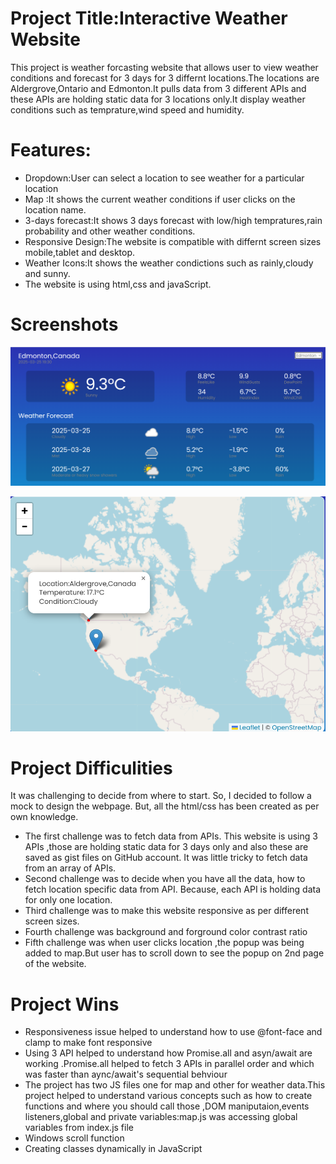 # Project Title:Interactive Weather Website

This project is weather forcasting website that allows user to view weather conditions and forecast for 3 days for 3 differnt locations.The locations are Aldergrove,Ontario and Edmonton.It pulls data from 3 different APIs and these APIs are holding static data for 3 locations only.It display weather conditions such as temprature,wind speed and humidity.

# Features:

- Dropdown:User can select a location to see weather for a particular location
- Map :It shows the current weather conditions if user clicks on the location name.
- 3-days forecast:It shows 3 days forecast with low/high tempratures,rain probability and other weather conditions.
- Responsive Design:The website is compatible with differnt screen sizes mobile,tablet and desktop.
- Weather Icons:It shows the weather condictions such as rainly,cloudy and sunny.
- The website is using html,css and javaScript.

# Screenshots

![weatherPage](screenshot1.png)

![weatherMap](screenshot2.png)

# Project Difficulities

It was challenging to decide from where to start. So, I decided to follow a mock to design the webpage. But, all the html/css has been created as per own knowledge.
- The first challenge was to fetch data from APIs. This website is using 3 APIs ,those are holding static data for 3 days only and also these are saved as gist files on GitHub account. It was little tricky to fetch data from an array of APIs.
- Second challenge was to decide when you have all the data, how to fetch location specific data from API. Because, each API is holding data for only one location.
- Third challenge was to make this website responsive as per different screen sizes.
- Fourth challenge was background and forground color contrast ratio
- Fifth challenge was when user clicks location ,the popup was being added to map.But user has to scroll down to see the popup on 2nd page of the website.

# Project Wins

- Responsiveness issue helped to understand how to use @font-face and clamp to make font responsive
- Using 3 API helped to understand how Promise.all and asyn/await are working .Promise.all helped to fetch 3 APIs in parallel order and which was faster than aync/await's sequential behviour
- The project has two JS files one for map and other for weather data.This project helped to understand various concepts such as how to create functions and where you should call those ,DOM maniputaion,events listeners,global and private variables:map.js was accessing global variables from index.js file
- Windows scroll function
- Creating classes dynamically in JavaScript
